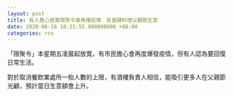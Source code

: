 ```yaml
---
layout: post
title: 有人擔心放寬限聚令會再爆疫情　有食肆料增父親節生意
date: 2020-06-16 18:21:55.000000000 +08:00
categories: rss
---
```


「限聚令」本星期五凌晨起放寬，有市民擔心會再度爆發疫情，但有人認為要回復日常生活。

對於取消餐飲業處所一枱人數的上限，有酒樓負責人相信，能吸引更多人在父親節光顧，預計當日生意額會上升。
